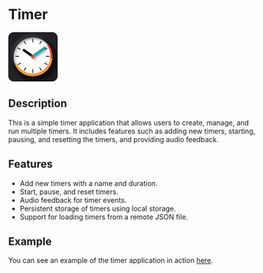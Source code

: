 # Timer

<img src="public/favicon.png" alt="Timer" width="100"/>

## Description

This is a simple timer application that allows users to create, manage, and run multiple timers. It includes features such as adding new timers, starting, pausing, and resetting the timers, and providing audio feedback.

## Features

- Add new timers with a name and duration.
- Start, pause, and reset timers.
- Audio feedback for timer events.
- Persistent storage of timers using local storage.
- Support for loading timers from a remote JSON file.

## Example

You can see an example of the timer application in action [here](https://rustamyusupov.github.io/timer/?url=https://raw.githubusercontent.com/rustamyusupov/timer/refs/heads/main/example.json).
